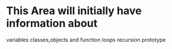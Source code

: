 # This Area will initially have information about 

variables
classes,objects and function
loops
recursion
prototype




